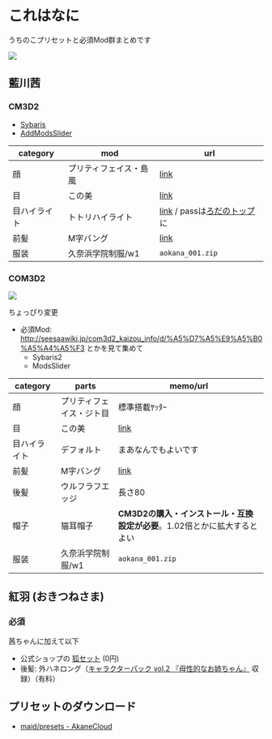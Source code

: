 # これはなに

うちのこプリセットと必須Mod群まとめです

![](https://mstdn.maud.io/system/media_attachments/files/000/188/282/original/d894129e8b5bb7a2.png)

## 藍川茜

### CM3D2

* [Sybaris](http://motimoti3d.jp/blog-entry-13.html)
* [AddModsSlider](http://motimoti3d.jp/blog-entry-14.html)

category | mod | url |
---|---|---|
顔 | プリティフェイス・島風 | [link](http://ux.getuploader.com/cm3d2/download/7/cm3d2_7.zip) |
目 | この美 | [link](http://motimoti3d.jp/blog-entry-63.html) |
目ハイライト | トトリハイライト | [link](http://ux.getuploader.com/n777_mod/download/171/%E3%83%88%E3%83%88%E3%82%A5%E3%83%BC%E3%83%AA%E3%82%A2%E3%83%BB%E3%83%98%E3%83%AB%E3%83%A2%E3%83%AB%E3%83%88.rar) / passは[ろだのトップ](https://ux.getuploader.com/n777_mod/)に |
前髪 | M字バング | [link](http://ux.getuploader.com/cm3d2/download/19/cm3d2_19.zip) |
服装 | 久奈浜学院制服/w1 | `aokana_001.zip` |

### COM3D2

![](https://mstdn.maud.io/system/media_attachments/files/001/963/172/original/b4077375165a7f09.jpeg)

ちょっぴり変更

* 必須Mod: http://seesaawiki.jp/com3d2_kaizou_info/d/%A5%D7%A5%E9%A5%B0%A5%A4%A5%F3 とかを見て集めて
    * Sybaris2
    * ModsSlider

category | parts | memo/url |
---|---|---|
顔 | プリティフェイス・ジト目 | 標準搭載ﾔｯﾀｰ |
目 | この美 | [link](http://motimoti3d.jp/blog-entry-63.html) |
目ハイライト | デフォルト | まあなんでもよいです |
前髪 | M字バング | [link](http://ux.getuploader.com/cm3d2/download/19/cm3d2_19.zip) |
後髪 | ウルフラフエッジ | 長さ80 |
帽子 | 猫耳帽子 | **CM3D2の購入・インストール・互換設定が必要**。1.02倍とかに拡大するとよい |
服装 | 久奈浜学院制服/w1 | `aokana_001.zip` |

## 紅羽 (おきつねさま)

### 必須

茜ちゃんに加えて以下

* 公式ショップの [狐セット](https://cm3d2-shop.s-court.me/item.php?iid=188) (0円)
* 後髪: 外ハネロング（[キャラクターパック vol.2 『母性的なお姉ちゃん』](http://kisskiss.tv/cm3d2/pp002/) 収録）（有料）

## プリセットのダウンロード

* [maid/presets - AkaneCloud](https://cloud.akane.blue/nextcloud/s/PDPhxnmcj5DG5CI?path=%2Fpresets)
